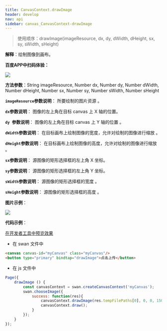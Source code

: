 ```yaml
---
title: CanvasContext.drawImage
header: develop
nav: api
sidebar: canvas_CanvasContext-drawImage
---
```


 

> 使用顺序：drawImage(imageResource, dx, dy, dWidth, dHeight, sx, sy, sWidth, sHeight)

**解释**：绘制图像到画布。

**百度APP中扫码体验：**

<img src="https://b.bdstatic.com/miniapp/assets/images/doc_demo/fragment_drawImage.png"  class="demo-qrcode-image" />


**方法参数**：String imageResource, Number dx, Number dy, Number dWidth, Number dHeight, Number sx, Number sy, Number sWidth, Number sHeight


**`imageResource`参数说明**： 所要绘制的图片资源 。

**`dx`参数说明**：   图像的左上角在目标 canvas 上 X 轴的位置。

**`dy `参数说明**： 图像的左上角在目标 canvas 上 Y 轴的位置 。 

**`dWidth`参数说明**：  在目标画布上绘制图像的宽度，允许对绘制的图像进行缩放 。 

**`dHeight`参数说明**： 在目标画布上绘制图像的高度，允许对绘制的图像进行缩放 。 

**`sx`参数说明**： 源图像的矩形选择框的左上角 X 坐标。 

**`sy`参数说明**： 源图像的矩形选择框的左上角 Y 坐标。 

**`sWidth`参数说明**： 源图像的矩形选择框的宽度 。

**`sHeight`参数说明**：  源图像的矩形选择框的高度 。


**图片示例**：

<div class="m-doc-custom-examples">
    <div class="m-doc-custom-examples-correct">
        <img src="https://b.bdstatic.com/miniapp/images/drawImage.gif">
    </div>
    <div class="m-doc-custom-examples-correct">
        <img src=" ">
    </div>
    <div class="m-doc-custom-examples-correct">
        <img src=" ">
    </div>     
</div>

**代码示例**：

<a href="swanide://fragment/5f642a5821d97a419580f6661c537d8f1574501379932" title="在开发者工具中预览效果" target="_self">在开发者工具中预览效果</a>

* 在 swan 文件中

```html
<canvas canvas-id="myCanvas" class="myCanvas"/>
<button type="primary" bindtap="drawImage">点击上传</button>
```

* 在 js 文件中

```js
Page({
    drawImage () {
        const canvasContext = swan.createCanvasContext('myCanvas');
        swan.chooseImage({
            success: function(res){
                canvasContext.drawImage(res.tempFilePaths[0], 0, 0, 150, 100);
                canvasContext.draw();
            }
        });
    }
});
```



